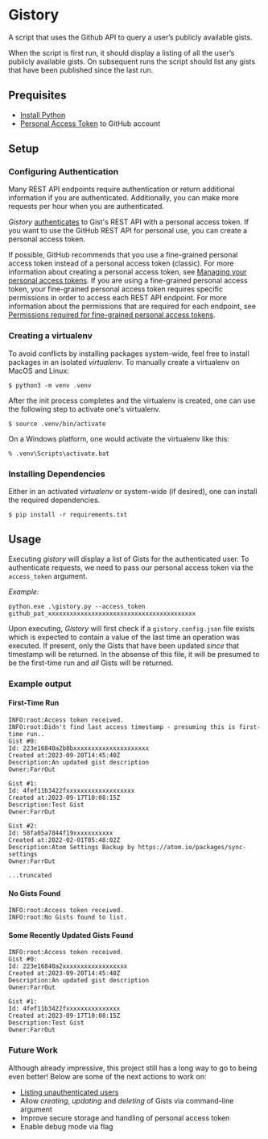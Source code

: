 # Gistory

A script that uses the Github API to query a user’s publicly available gists.

When the script is first run, it should display a listing of all the user’s publicly available gists. On subsequent runs the script should list any gists that have been published since the last run.

## Prequisites

- [Install Python](https://www.python.org/downloads/)
- [Personal Access Token](https://docs.github.com/en/authentication/keeping-your-account-and-data-secure/managing-your-personal-access-tokens) to GitHub account


## Setup
### Configuring Authentication
Many REST API endpoints require authentication or return additional information if you are authenticated. Additionally, you can make more requests per hour when you are authenticated.

*Gistory* [authenticates](https://docs.github.com/en/rest/overview/authenticating-to-the-rest-api?apiVersion=2022-11-28#authenticating-with-a-personal-access-token) to Gist's REST API with a personal access token. If you want to use the GitHub REST API for personal use, you can create a personal access token. 

If possible, GitHub recommends that you use a fine-grained personal access token instead of a personal access token (classic). For more information about creating a personal access token, see [Managing your personal access tokens](https://docs.github.com/en/authentication/keeping-your-account-and-data-secure/managing-your-personal-access-tokens). 
If you are using a fine-grained personal access token, your fine-grained personal access token requires specific permissions in order to access each REST API endpoint. For more information about the permissions that are required for each endpoint, see [Permissions required for fine-grained personal access tokens](https://docs.github.com/en/rest/overview/permissions-required-for-fine-grained-personal-access-tokens).


### Creating a virtualenv
To avoid conflicts by installing packages system-wide, feel free to install packages in an isolated *virtualenv*. To manually create a virtualenv on MacOS and Linux:

```
$ python3 -m venv .venv
```

After the init process completes and the virtualenv is created, one can use the following step to activate one's virtualenv.

```
$ source .venv/bin/activate
```

On a Windows platform, one would activate the virtualenv like this:

```
% .venv\Scripts\activate.bat
```

### Installing Dependencies
Either in an activated *virtualenv* or system-wide (if desired), one can install the required dependencies.

```
$ pip install -r requirements.txt
```

## Usage

Executing *gistory* will display a list of Gists for the authenticated user. To authenticate requests, we need to pass our personal access token via the ```access_token``` argument.

*Example:*
```
python.exe .\gistory.py --access_token github_pat_xxxxxxxxxxxxxxxxxxxxxxxxxxxxxxxxxxxxxxxxx
```

Upon executing, *Gistory* will first check if a ```gistory.config.json``` file exists which is expected to contain a value of the last time an operation was executed. If present, only the Gists that have been updated *since* that timestamp will be returned. In the absense of this file, it will be presumed to be the first-time run and *all* Gists will be returned.

### Example output

#### First-Time Run
```
INFO:root:Access token received.
INFO:root:Didn't find last access timestamp - presuming this is first-time run..
Gist #0:
Id: 223e16840a2b8bxxxxxxxxxxxxxxxxxxxxx
Created at:2023-09-20T14:45:40Z
Description:An updated gist description
Owner:FarrOut

Gist #1:
Id: 4fef11b3422fxxxxxxxxxxxxxxxxxxx
Created at:2023-09-17T10:08:15Z
Description:Test Gist
Owner:FarrOut

Gist #2:
Id: 58fa05a7844f19xxxxxxxxxxx
Created at:2022-02-01T05:48:02Z
Description:Atom Settings Backup by https://atom.io/packages/sync-settings
Owner:FarrOut

...truncated
```

#### No Gists Found
```
INFO:root:Access token received.
INFO:root:No Gists found to list.
```

#### Some Recently Updated Gists Found
```
INFO:root:Access token received.
Gist #0:
Id: 223e16840a2xxxxxxxxxxxxxxxxxx
Created at:2023-09-20T14:45:40Z
Description:An updated gist description
Owner:FarrOut

Gist #1:
Id: 4fef11b3422fxxxxxxxxxxxxxxx
Created at:2023-09-17T10:08:15Z
Description:Test Gist
Owner:FarrOut
```

### Future Work
Although already impressive, this project still has a long way to go to being even better! Below are some of the next actions to work on:

* [Listing unauthenticated users](https://docs.github.com/en/rest/gists/gists?apiVersion=2022-11-28#list-gists-for-a-user)
* Allow *creating*, *updating* and *deleting* of Gists via command-line argument
* Improve secure storage and handling of personal access token
* Enable debug mode via flag